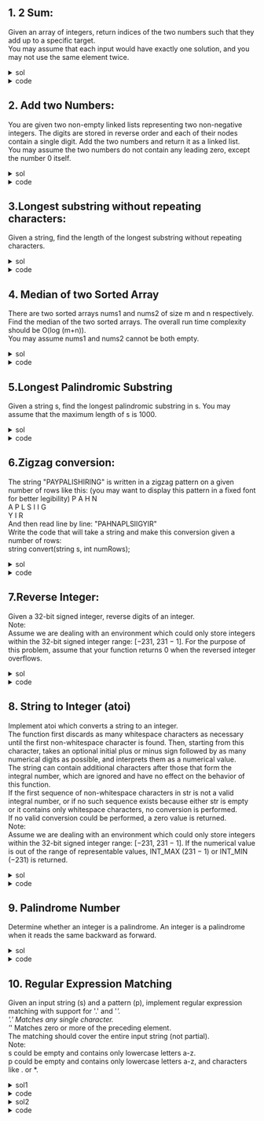 ## 1. 2 Sum: 
Given an array of integers, return indices of the two numbers such that they add up to a specific target.  
You may assume that each input would have exactly one solution, and you may not use the same element twice.  

<details><summary>sol</summary>
<p>

#### Use dictionary. time=O(n), space=O(n)   ps: O(1) amortized lookup time since dict is implemented with hash table

</p></details>

<details><summary>code</summary>
<p>

```python
class Solution(object):
    def twoSum(self, nums, target):
        """
        :type nums: List[int]
        :type target: int
        :rtype: List[int]
        """
        numsDict = dict()
        for i in range(len(nums)):
            if target - nums[i] in numsDict:
                return [numsDict[target - nums[i]], i]
            else:
                numsDict[nums[i]] = i
```
</p></details>

## 2. Add two Numbers:
You are given two non-empty linked lists representing two non-negative integers. The digits are stored in reverse order and each of their nodes contain a single digit. Add the two numbers and return it as a linked list.  
You may assume the two numbers do not contain any leading zero, except the number 0 itself.  

<details><summary>sol</summary>
<p>

#### linked list with dummy. time=O(n), space=O(1)

</p></details>

<details><summary>code</summary>
<p>

```python
class Solution(object):
    def addTwoNumbers(self, l1, l2):
        """
        :type l1: ListNode
        :type l2: ListNode
        :rtype: ListNode
        """
        carry = 0
        node = head = ListNode(0)
        while l1 or l2 or carry:
            nextVal = 0
            l1v, l2v = 0, 0
            if l1:
                l1v = l1.val
                l1 = l1.next
            if l2:
                l2v = l2.val
                l2 = l2.next
            if l1v + l2v + carry >= 10:
                node.next = ListNode(l1v + l2v + carry - 10)
                carry = 1
            else:
                node.next = ListNode(l1v + l2v + carry)
                carry = 0
            node = node.next
        return head.next
```
</p></details>

## 3.Longest substring without repeating characters:
Given a string, find the length of the longest substring without repeating characters.  

<details><summary>sol</summary>
<p>

#### use a dictionary to store the last occurrence. a variable start to save the start point of string. time=O(n), space=O(1)

</p></details>

<details><summary>code</summary>
<p>

```python
class Solution(object):
    def lengthOfLongestSubstring(self, s):
        """
        :type s: str
        :rtype: int
        """
        res, l, start = 0, 0, 0
        last = {}
        for i, c in enumerate(s):
            if c not in last or last[c] < start:
                l += 1
            else:          
                l = i - last[c]
                start = last[c] + 1
            last[c] = i
            res = max(res, l)
        return res
```
</p></details>

## 4. Median of two Sorted Array
There are two sorted arrays nums1 and nums2 of size m and n respectively.  
Find the median of the two sorted arrays. The overall run time complexity should be O(log (m+n)).  
You may assume nums1 and nums2 cannot be both empty.  

<details><summary>sol</summary>
<p>

#### first make sure one’s length greater than the other.
Second, do binary search. l=0, r=m, i = (l+r)/2, j=halfLen-i
compare A[i-1] and B[j]; compare A[i] and B[j-1] to adjust l and r. Else: (found good partition), determine the largest left and smallest right, calculate. time=O(log(min(m, n))), space=O(1)

</p></details>

<details><summary>code</summary>
<p>

```python
class Solution(object):
    def findMedianSortedArrays(self, nums1, nums2):
        """
        :type nums1: List[int]
        :type nums2: List[int]
        :rtype: float
        """
        A, B, m, n = nums1, nums2, len(nums1), len(nums2)
        if m > n:   #make sure len(A) < len(B)
            A, B, m, n = B, A, n, m
        l, r, halfLen = 0, m, (n+m+1)/2
        while l <= r:
            i = (l+r)/2
            j = halfLen - i
            if i > 0 and A[i-1] > B[j]:
                r = i - 1
            elif i < m and A[i] < B[j-1]:
                l = i + 1
            else:   #good i partition
                if i == 0:
                    Lmax = B[j-1]
                elif j == 0:
                    Lmax = A[i-1]
                else:
                    Lmax = max(A[i-1], B[j-1])
                if (m+n)%2 == 1:
                    return Lmax
                if i == m:
                    Rmin = B[j]
                elif j == n:
                    Rmin = A[i]
                else:
                    Rmin = min(A[i], B[j])
                return (Lmax+Rmin)/2.0
```
</p></details>

## 5.Longest Palindromic Substring
Given a string s, find the longest palindromic substring in s. You may assume that the maximum length of s is 1000.  

<details><summary>sol</summary>
<p>

#### Can AC using naive solution : expand from center. for each i or i&i+1, try their best time=O(n^2), space=O(1). / Manacher's Algorithm time=O(n)

</p></details>

<details><summary>code</summary>
<p>

```python
class Solution:
    def longestPalindrome(self, s: str) -> str:
        start, end = 0, 0
        
        def expand(left: int, right: int):
            while  left >= 0 and right <= len(s)-1 and s[left] == s[right]:
                left, right = left-1, right+1
            return left+1, right-1
        
        for i, letter in enumerate(s):
            l, r = expand(i, i)
            if r - l > end - start:
                start, end = l, r
            l, r = expand(i-1, i)
            if r - l > end - start:
                start, end = l, r

        return s[start:end+1]
```
</p></details>

## 6.Zigzag conversion:
The string "PAYPALISHIRING" is written in a zigzag pattern on a given number of rows like this: (you may want to display this pattern in a fixed font for better legibility)
P    A    H    N  
A P L S  I  I  G  
Y     I     R  
And then read line by line: "PAHNAPLSIIGYIR"  
Write the code that will take a string and make this conversion given a number of rows:  
string convert(string s, int numRows);  

<details><summary>sol</summary>
<p>

#### use string for each row, and finally join them. much more concise. time=O(n), space=O(n)

</p></details>

<details><summary>code</summary>
<p>

```python
class Solution(object):
    def convert(self, s, numRows):
        """
        :type s: str
        :type numRows: int
        :rtype: str
        """
        g = [''] * numRows
        if numRows == 1 or numRows > len(s):
            return s
        y, dy = 0, 1
        for c in s:
            g[y] += c
            y += dy
            if y == 0:
                dy = 1
            if y == numRows - 1:
                dy = -1
        return ''.join(g)
```
</p></details>

## 7.Reverse Integer:
Given a 32-bit signed integer, reverse digits of an integer.  
Note:  
Assume we are dealing with an environment which could only store integers within the 32-bit signed integer range: [−231,  231 − 1]. For the purpose of this problem, assume that your function returns 0 when the reversed integer overflows.  

<details><summary>sol</summary>
<p>

#### deal with sign, multiple and range independently. Finally multiply them together. (make use of True == 1, False==0). time=O(logn), space=O(1)

</p></details>

<details><summary>code</summary>
<p>

```python
class Solution(object):
    def reverse(self, x):
        """
        :type x: int
        :rtype: int
        """
        sign = (x > 0) - (x < 0)
        res = 0
        x = abs(x)
        while x > 0:
            res = res*10 + x%10
            x = x//10
        return sign * res * (res < 2**31)
```
</p></details>

## 8. String to Integer (atoi)
Implement atoi which converts a string to an integer.  
The function first discards as many whitespace characters as necessary until the first non-whitespace character is found. Then, starting from this character, takes an optional initial plus or minus sign followed by as many numerical digits as possible, and interprets them as a numerical value.  
The string can contain additional characters after those that form the integral number, which are ignored and have no effect on the behavior of this function.  
If the first sequence of non-whitespace characters in str is not a valid integral number, or if no such sequence exists because either str is empty or it contains only whitespace characters, no conversion is performed.  
If no valid conversion could be performed, a zero value is returned.  
Note:  
Assume we are dealing with an environment which could only store integers within the 32-bit signed integer range: [−231,  231 − 1]. If the numerical value is out of the range of representable values, INT_MAX (231 − 1) or INT_MIN (−231) is returned.  

<details><summary>sol</summary>
<p>

#### stupid question. handle i carefully(preventing index out of range error). time=O(n), space=O(1)

</p></details>

<details><summary>code</summary>
<p>

```python
class Solution(object):
    def myAtoi(self, str):
        """
        :type str: str
        :rtype: int
        """
        res, i, sign = 0, 0, 1
        if not str:
            return 0
        while i < len(str)-1 and str[i] == ' ':
            i += 1
        if str[i] in ['+', '-']:
            sign = 1 if str[i] == '+' else -1
            i += 1
        while i < len(str) and str[i].isnumeric():
            res = 10*res + int(str[i])
            i += 1
        return min(res*sign, 2**31-1) if sign == 1 else max(res*sign, -2**31) 
        
```
</p></details>

## 9. Palindrome Number
Determine whether an integer is a palindrome. An integer is a palindrome when it reads the same backward as forward.  

<details><summary>sol</summary>
<p>

#### Use an reverse integer to compare. case: num<0, num%10==0. time=O(logn), space=O(1)

</p></details>

<details><summary>code</summary>
<p>

```python
class Solution(object):
    def isPalindrome(self, x):
        """
        :type x: int
        :rtype: bool
        """
        if x < 0 or (x > 0 and x % 10 == 0):
            return False
        reverse = 0
        while x > reverse:
            reverse = reverse * 10 + x % 10
            x = x // 10
        return x == reverse or x == reverse//10
```
</p></details>

## 10. Regular Expression Matching
Given an input string (s) and a pattern (p), implement regular expression matching with support for '.' and '*'.  
'.' Matches any single character.  
'*' Matches zero or more of the preceding element.  
The matching should cover the entire input string (not partial).  
Note:  
s could be empty and contains only lowercase letters a-z.  
p could be empty and contains only lowercase letters a-z, and characters like . or *.  

<details><summary>sol1</summary>
<p>

#### recursive. if p empty then s should be empty. compare the first letter in s and p. '*' indicates duplicate or just ignore it. PogChamp complexity, check leetcode.

</p></details>

<details><summary>code</summary>
<p>

```python
class Solution(object):
    def isMatch(self, s, p):
        """
        :type s: str
        :type p: str
        :rtype: bool
        """
        if not p: # if pattern is empty, str should be empty
            return not s
        firstMatch = bool(s) and p[0] in [s[0], '.']
        if len(p) > 1 and p[1] == '*':  #no or lots
            return self.isMatch(s, p[2:]) or (firstMatch and self.isMatch(s[1:], p))
        else:   #no *, compare first and the rest
            return firstMatch and self.isMatch(s[1:], p[1:])
```
</p></details>

<details><summary>sol2</summary>
<p>

#### DP. time=O(m*n), space=O(m*n)

</p></details>

<details><summary>code</summary>
<p>

```python
    def isMatch2(self, s, p):
        """
        :type s: str
        :type p: str
        :rtype: bool
        """
        dp = [[False] * (len(s)+1) for _ in range(len(p)+1)]
        dp[-1][-1] = True
        for i in range(len(p)-1, -1, -1):
            for j in range(len(s), -1, -1):
                first_match = j < len(s) and p[i] in [s[j], '.']
                if i+1 < len(p) and p[i+1] == '*':
                    dp[i][j] = dp[i+2][j] or (first_match and dp[i][j+1])
                else:
                    dp[i][j] = first_match and dp[i+1][j+1]
        return dp[0][0]
```
</p></details>
